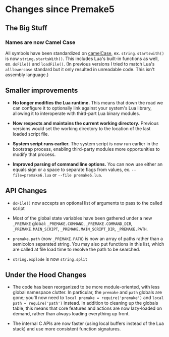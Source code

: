 # Changes since Premake5

## The Big Stuff

### Names are now Camel Case

All symbols have been standardized on [camelCase](https://en.wikipedia.org/wiki/Camel_case), ex. `string.startswith()` is now `string.startsWith()`. This includes Lua's built-in functions as well, ex. `doFile()` and `loadFile()`. (In previous versions I tried to match Lua's `alllowercase` standard but it only resulted in unreadable code. This isn't assembly language.)


## Smaller improvements

- **No longer modifies the Lua runtime.** This means that down the road we can configure it to optionally link against your system's Lua library, allowing it to interoperate with third-part Lua binary modules.

- **Now respects and maintains the current working directory.** Previous versions would set the working directory to the location of the last loaded script file.

- **System script runs earlier.** The system script is now run earlier in the bootstrap process, enabling third-party modules more opportunities to modify that process.

- **Improved parsing of command line options.** You can now use either an equals sign or a space to separate flags from values, ex. `--file=premake6.lua` or `--file premake6.lua`.


## API Changes

- `doFile()` now accepts an optional list of arguments to pass to the called script

- Most of the global state variables have been gathered under a new `_PREMAKE` global: `_PREMAKE.COMMAND`, `_PREMAKE.COMMAND_DIR`, `_PREMAKE.MAIN_SCRIPT`, `_PREMAKE.MAIN_SCRIPT_DIR`, `_PREMAKE.PATH`.

- `premake.path` (now `_PREMAKE.PATH`) is now an array of paths rather than a semicolon separated string. You may also put functions in this list, which are called at file load time to resolve the path to be searched.

- `string.explode` is now `string.split`


## Under the Hood Changes

- The code has been reorganized to be more module-oriented, with less global namespace clutter. In particular, the `premake` and `path` globals are gone; you'll now need to `local premake = require('premake')` and `local path = require('path')` instead. In addition to cleaning up the globals table, this means that core features and actions are now lazy-loaded on demand, rather than always loading everything up front.

- The internal C APIs are now faster (using local buffers instead of the Lua stack) and use more consistent function signatures.
